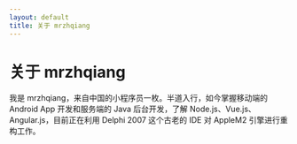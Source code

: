 ```yaml
---
layout: default
title: 关于 mrzhqiang
---
```


# 关于 mrzhqiang
我是 mrzhqiang，来自中国的小程序员一枚。半道入行，如今掌握移动端的 Android App 开发和服务端的 Java 后台开发，了解 Node.js、Vue.js、Angular.js，目前正在利用 Delphi 2007 这个古老的 IDE 对 AppleM2 引擎进行重构工作。